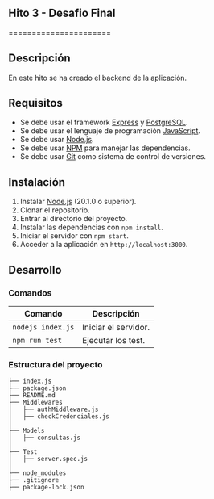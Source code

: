 ## Hito 3 - Desafio Final
======================

## Descripción

En este hito se ha creado el backend de la aplicación.

## Requisitos

* Se debe usar el framework [Express](http://expressjs.com/es/) y [PostgreSQL](https://www.postgresql.org/).
* Se debe usar el lenguaje de programación [JavaScript](https://es.wikipedia.org/wiki/JavaScript).
* Se debe usar [Node.js](https://nodejs.org/es/).
* Se debe usar [NPM](https://www.npmjs.com/) para manejar las dependencias.
* Se debe usar [Git](https://git-scm.com/) como sistema de control de versiones.


## Instalación

1.  Instalar [Node.js](https://nodejs.org/es/download/) (20.1.0 o superior).
2.  Clonar el repositorio.
3.  Entrar al directorio del proyecto.
4.  Instalar las dependencias con `npm install`.
5.  Iniciar el servidor con `npm start`.
6.  Acceder a la aplicación en `http://localhost:3000`.

## Desarrollo

### Comandos

| Comando | Descripción |
| --- | --- |
| `nodejs index.js` | Iniciar el servidor.
| `npm run test` | Ejecutar los test. |


### Estructura del proyecto

```
├── index.js
├── package.json
├── README.md
├── Middlewares
│   ├── authMiddleware.js
│   ├── checkCredenciales.js      
│   
├── Models
│   ├── consultas.js
│   
├── Test
│   ├── server.spec.js
│   
├── node_modules
├── .gitignore
├── package-lock.json


